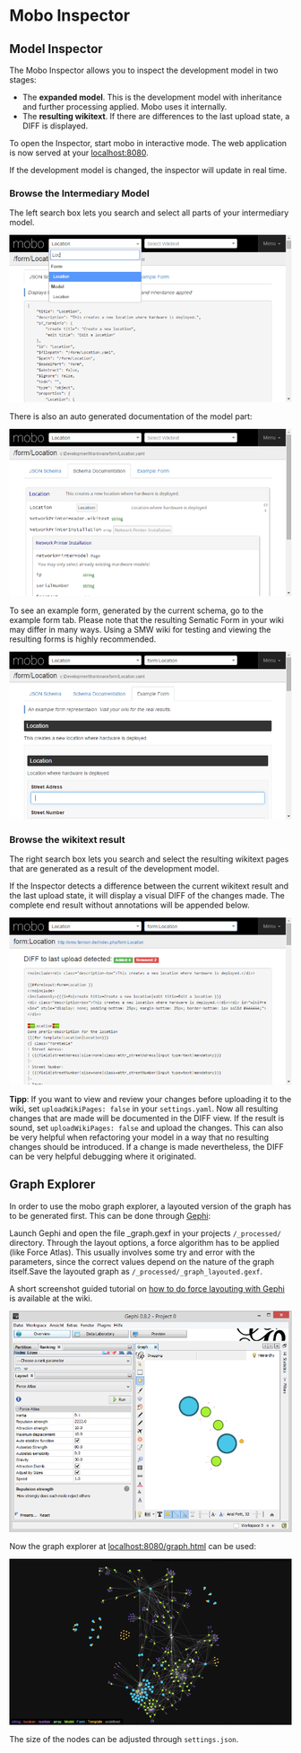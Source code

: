 # Mobo Inspector
## Model Inspector
The Mobo Inspector allows you to inspect the development model in two stages:
* The **expanded model**. This is the development model with inheritance and further processing applied.
  Mobo uses it internally.
* The **resulting wikitext**. If there are differences to the last upload state, a DIFF is displayed.

To open the Inspector, start mobo in interactive mode. The web application is now served at your [localhost:8080](http://localhost:8080).

If the development model is changed, the inspector will update in real time.

### Browse the Intermediary Model
The left search box lets you search and select all parts of your intermediary model.

![mobo-inspector-schema](/_img/mobo-inspector-schema.png)

There is also an auto generated documentation of the model part:

![mobo-inspector-docs](/_img/mobo-inspector-docs.png)

To see an example form, generated by the current schema, go to the example form tab.
Please note that the resulting Sematic Form in your wiki may differ in many ways.
Using a SMW wiki for testing and viewing the resulting forms is highly recommended.

![mobo-inspector-form](/_img/mobo-inspector-form.png)

### Browse the wikitext result
The right search box lets you search and select the resulting wikitext pages
that are generated as a result of the development model.

If the Inspector detects a difference between the current wikitext result and the last upload state,
it will display a visual DIFF of the changes made.
The complete end result without annotations will be appended below.

![mobo-inspector-diff](/_img/mobo-inspector-diff.png)

**Tipp**: If you want to view and review your changes before uploading it to the wiki, set `uploadWikiPages: false` in your `settings.yaml`.
Now all resulting changes that are made will be documented in the DIFF view.
If the result is sound, set `uploadWikiPages: false` and upload the changes.
This can also be very helpful when refactoring your model in a way that no resulting changes should be introduced.
If a change is made nevertheless, the DIFF can be very helpful debugging where it originated.

## Graph Explorer
In order to use the mobo graph explorer, a layouted version of the graph has to be generated first. This can be done through [Gephi](https://gephi.github.io/):

Launch Gephi and open the file _graph.gexf in your projects `/_processed/` directory. Through the layout options, a force algorithm has to be applied (like Force Atlas). This usually involves some try and error with the parameters, since the correct values depend on the nature of the graph itself.Save the layouted graph as `/_processed/_graph_layouted.gexf`.

A short screenshot guided tutorial on [how to do force layouting with Gephi](https://github.com/Fannon/mobo/wiki/Use-Gephi-to-layout-the-graph) is available at the wiki.

![mobo-gephi](/_img/mobo-gephi.png)

Now the graph explorer at [localhost:8080/graph.html](http://localhost:8080/graph.html) can be used:

![mobo-graph-explorer](/_img/mobo-graphexplorer.gif)

The size of the nodes can be adjusted through `settings.json`.